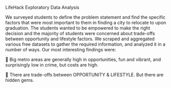 LifeHack Exploratory Data Analysis

We surveyed students to define the problem statement and find the specific factors that were
most important to them in finding a city to relocate to upon graduation. The students wanted
to be empowered to make the right decision and the majority of students were concerned
about trade-offs between opportunity and lifestyle factors. We scraped and aggregated various
free datasets to gather the required information, and analyzed it in a number of ways. Our most
interesting findings were:

 Big metro areas are generally high in opportunities, fun and vibrant, and surprisingly low
in crime, but costs are high.

 There are trade-offs between OPPORTUNITY & LIFESTYLE. But there are hidden gems.

